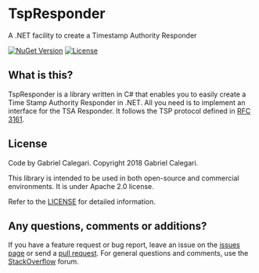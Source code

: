 # TspResponder

A .NET facility to create a Timestamp Authority Responder

[![NuGet Version](http://img.shields.io/nuget/vpre/TspResponder.Core.svg)](https://www.nuget.org/packages/TspResponder.Core)
[![License](https://img.shields.io/badge/license-apache-blue.svg)](http://www.apache.org/licenses/LICENSE-2.0)

## What is this?

TspResponder is a library written in C# that enables you to easily create a Time Stamp Authority Responder in .NET. All you need is to implement an interface for the TSA Responder. It follows the TSP protocol defined in [RFC 3161](https://tools.ietf.org/html/rfc3161).

## License

Code by Gabriel Calegari. Copyright 2018 Gabriel Calegari.

This library is intended to be used in both open-source and commercial environments. It is under Apache 2.0 license.

Refer to the [LICENSE](https://github.com/gabrielcalegari/TspResponder/blob/master/LICENSE) for detailed information. 

## Any questions, comments or additions?
If you have a feature request or bug report, leave an issue on the [issues page](https://github.com/gabrielcalegari/TspResponder/issues) or send a [pull request](https://github.com/gabrielcalegari/TspResponder/pulls). For general questions and comments, use the [StackOverflow](https://stackoverflow.com/) forum.
